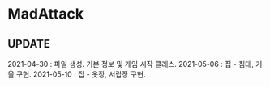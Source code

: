 # MadAttack



## UPDATE

2021-04-30 : 파일 생성. 기본 정보 및 게임 시작 클래스.
2021-05-06 : 집 - 침대, 거울 구현.
2021-05-10 : 집 - 옷장, 서랍장 구현.

